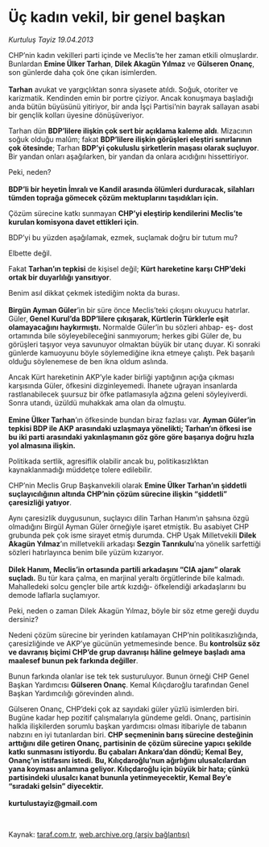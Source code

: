 # Üç kadın vekil, bir genel başkan

*Kurtuluş Tayiz 19.04.2013*

<div class="yazi"><p>CHP’nin kadın vekilleri parti içinde ve Meclis’te her zaman etkili olmuşlardır. Bunlardan <b>Emine Ülker Tarhan</b>, <b>Dilek Akagün Yılmaz</b> ve <b>Gülseren Onanç</b>, son günlerde daha çok öne çıkan isimlerden.<br/><br/><b>Tarhan</b> avukat ve yargıçlıktan sonra siyasete atıldı. Soğuk, otoriter ve karizmatik. Kendinden emin bir portre çiziyor. Ancak konuşmaya başladığı anda bütün büyüsünü yitiriyor, bir anda İşçi Partisi’nin bayrak sallayan asabi bir gençlik kolları üyesine dönüşüveriyor.</p>
<p>Tarhan dün <b>BDP’lilere ilişkin çok sert bir açıklama kaleme aldı</b>. Mizacının soğuk olduğu malûm; fakat <b>BDP’lilere ilişkin görüşleri eleştiri sınırlarının çok ötesinde</b>; Tarhan <b>BDP’yi çokuluslu şirketlerin maşası olarak suçluyor</b>. Bir yandan onları aşağılarken, bir yandan da onlara acıdığını hissettiriyor. </p>
<p>Peki, neden?<br/><br/><b>BDP’li bir heyetin İmralı ve Kandil arasında ölümleri durduracak, silahları tümden toprağa gömecek çözüm mektuplarını taşıdıkları için.</b></p>
<p>Çözüm sürecine katkı sunmayan <b>CHP’yi eleştirip kendilerini Meclis’te kurulan komisyona davet ettikleri için</b>.</p>
<p>BDP’yi bu yüzden aşağılamak, ezmek, suçlamak doğru bir tutum mu?</p>
<p>Elbette değil. </p>
<p>Fakat <b>Tarhan’ın tepkisi</b> de kişisel değil; <b>Kürt hareketine karşı CHP’deki ortak bir duyarlılığı yansıtıyor</b>. </p>
<p>Benim asıl dikkat çekmek istediğim nokta da burası.<br/><br/><b>Birgün Ayman Güler</b>’in bir süre önce Meclis’teki çıkışını okuyucu hatırlar. Güler,<b> Genel Kurul’da BDP’lilere çıkışarak, Kürtlerin Türklerle eşit olamayacağını haykırmıştı.</b> Normalde Güler’in bu sözleri ahbap- eş- dost ortamında bile söyleyebileceğini sanmıyorum; herkes gibi Güler de, bu görüşleri taşıyor veya savunuyor olmaktan büyük bir utanç duyar. Ki sonraki günlerde kamuoyunu böyle söylemediğine ikna etmeye çalıştı. Pek başarılı olduğu söylenemese de ben ikna oldum aslında. </p>
<p>Ancak Kürt hareketinin AKP’yle kader birliği yaptığının açığa çıkması karşısında Güler, öfkesini dizginleyemedi. İhanete uğrayan insanlarda rastlanabilecek şuursuz bir öfke patlamasıyla ağzına geleni söyleyiverdi. Sonra utandı, üzüldü muhakkak ama olan da olmuştu.<br/><br/><b>Emine Ülker Tarhan</b>’ın öfkesinde bundan biraz fazlası var. <b>Ayman Güler’in tepkisi BDP ile AKP arasındaki uzlaşmaya yönelikti; Tarhan’ın öfkesi ise bu iki parti arasındaki yakınlaşmanın göz göre göre başarıya doğru hızla yol almasına ilişkin.</b> </p>
<p>Politikada sertlik, agresiflik olabilir ancak bu, politikasızlıktan kaynaklanmadığı müddetçe tolere edilebilir. </p>
<p>CHP’nin Meclis Grup Başkanvekili olarak <b>Emine Ülker Tarhan’ın şiddetli suçlayıcılığının altında CHP’nin çözüm sürecine ilişkin “şiddetli” çaresizliği yatıyor</b>. </p>
<p>Aynı çaresizlik duygusunun, suçlayıcı dilin Tarhan Hanım’ın şahsına özgü olmadığını Birgül Ayman Güler örneğiyle işaret etmiştik. Bu asabiyet CHP grubunda pek çok isme sirayet etmiş durumda. CHP Uşak Milletvekili <b>Dilek Akagün Yılmaz</b>’ın milletvekili arkadaşı <b>Sezgin Tanrıkulu</b>’na yönelik sarfettiği sözleri hatırlayınca benim bile yüzüm kızarıyor.<br/><br/><b>Dilek Hanım, Meclis’in ortasında partili arkadaşını “CIA ajanı” olarak suçladı.</b> Bu tür kara çalma, en marjinal yeraltı örgütlerinde bile kalmadı. Mahalledeki solcu gençler bile artık kızdığı- öfkelendiği arkadaşlarını bu demode laflarla suçlamıyor.</p>
<p>Peki, neden o zaman Dilek Akagün Yılmaz, böyle bir söz etme gereği duydu dersiniz? </p>
<p>Nedeni çözüm sürecine bir yerinden katılamayan CHP’nin politikasızlığında, çaresizliğinde ve AKP’ye gücünün yetmemesinde bence. Bu <b>kontrolsüz söz ve davranış biçimi CHP’de grup davranışı hâline gelmeye başladı ama maalesef bunun pek farkında değiller</b>. </p>
<p>Bunun farkında olanlar ise tek tek susturuluyor. Bunun örneği CHP Genel Başkan Yardımcısı <b>Gülseren Onanç</b>. Kemal Kılıçdaroğlu tarafından Genel Başkan Yardımcılığı görevinden alındı.</p>
<p>Gülseren Onanç, CHP’deki çok az sayıdaki güler yüzlü isimlerden biri. Bugüne kadar hep pozitif çalışmalarıyla gündeme geldi. Onanç, partisinin halkla ilişkilerden sorumlu başkan yardımcısı olması itibariyle de tabanın nabzını en iyi tutanlardan biri. <b>CHP seçmeninin barış sürecine desteğinin arttığını dile getiren Onanç, partisinin de çözüm sürecine yapıcı şekilde katkı sunmasını istiyordu. Bu çabaları Ankara’dan döndü; Kemal Bey, Onanç’ın istifasını istedi.</b> <b>Bu, Kılıçdaroğlu’nun ağırlığını ulusalcılardan yana koyması anlamına geliyor. Kılıçdaroğlu için büyük bir hata; çünkü partisindeki ulusalcı kanat bununla yetinmeyecektir, Kemal Bey’e “sıradaki gelsin” diyecektir.<br/><br/></b><b>kurtulustayiz@gmail.com</b></p>
<p> </p>
</div>

Kaynak: [taraf.com.tr](http://www.taraf.com.tr/kurtulus-tayiz/makale-uc-kadin-vekil-bir-genel-baskan.htm), [web.archive.org (arşiv bağlantısı)](http://web.archive.org/web/20131107112316/http://www.taraf.com.tr/kurtulus-tayiz/makale-uc-kadin-vekil-bir-genel-baskan.htm)
